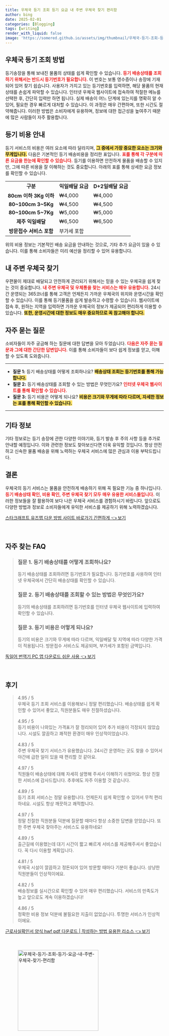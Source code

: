 ```yaml
---
title: 우체국 등기 조회 등기 요금 내 주변 우체국 찾기 편리함
author: bing
date: 2025-02-01
categories: [Blogging]
tags: [writing]
render_with_liquid: false
image: 'https://somered.github.io/assets/img/thumbnail/우체국-등기-조회-등기-요금-내-주변-우체국-찾기-편리함.webp'
---
```



<h2 id='우체국-등기-조회-방법'>우체국 등기 조회 방법</h2>

<p>등기송장을 통해 보내진 물품의 상태를 쉽게 확인할 수 있습니다. <b><span style="color: #ee2323;">등기 배송상태를 조회하기 위해서는 반드시 등기번호가 필요합니다.</span></b> 이 번호는 보통 영수증이나 송장에 기재되어 있어 찾기 쉽습니다. 사용자가 가지고 있는 등기번호를 입력하면, 해당 물품의 현재 상태를 손쉽게 파악할 수 있습니다. 인터넷 우체국 웹사이트에 접속하여 적절한 메뉴를 선택한 후, 간단히 입력만 하면 됩니다. 실제 배송이 어느 단계에 있는지를 명확히 알 수 있어, 필요한 경우 빠르게 대처할 수 있습니다. 이 과정은 매우 간편하며, 또한 시간도 절약해줍니다. 이러한 방법은 소비자에게 유용하며, 정보에 대한 접근성을 높여주기 때문에 많은 사람들이 자주 활용합니다.</p>

<h2 id='등기-비용-안내'>등기 비용 안내</h2>

<p>등기 서비스의 비용은 여러 요소에 따라 달라지며, <b><span style="background-color: #ffe066;">그 중에서 가장 중요한 요소는 크기와 무게입니다.</span></b> 다음은 기본적인 등기 배송비용을 정리한 표입니다. <b><span style="color: #ee2323;"> 표를 통해 각 구분에 따른 요금을 한눈에 확인할 수 있습니다.</span></b> 등기를 이용하면 안전하게 물품을 배송할 수 있지만, 그에 따른 비용을 잘 이해하는 것도 중요합니다. 아래의 표를 통해 상세한 요금 정보를 확인할 수 있습니다.</p>

<table>
    <tr>
        <td style="text-align: center; height: 17px;"><b>구분</b></td>
        <td style="text-align: center; height: 17px;"><b>익일배달 요금</b></td>
        <td style="text-align: center; height: 17px;"><b>D+2일배달 요금</b></td>
    </tr>
    <tr>
        <td style="text-align: center; height: 17px;"><b>80cm 이하 3Kg 이하</b></td>
        <td>₩4,000</td>
        <td>₩4,000</td>
    </tr>
    <tr>
        <td style="text-align: center; height: 17px;"><b>80~100cm 3~5Kg</b></td>
        <td>₩4,500</td>
        <td>₩4,500</td>
    </tr>
    <tr>
        <td style="text-align: center; height: 17px;"><b>80~100cm 5~7Kg</b></td>
        <td>₩5,000</td>
        <td>₩5,000</td>
    </tr>
    <tr>
        <td style="text-align: center; height: 17px;"><b>제주 익일배달</b></td>
        <td>₩6,500</td>
        <td>₩6,500</td>
    </tr>
    <tr>
        <td style="text-align: center; height: 17px;"><b>방문접수 서비스 포함</b></td>
        <td colspan="2">부가세 포함</td>
    </tr>
</table>

<p>위의 비용 정보는 기본적인 배송 요금을 안내하는 것으로, 기타 추가 요금이 있을 수 있습니다. 이를 통해 소비자들은 미리 예산을 정리할 수 있어 유용합니다.</p>

<h2 id='주변-우체국-찾기'>내 주변 우체국 찾기</h2>

<p>우편물이 제대로 배달되고 안전하게 관리되기 위해서는 믿을 수 있는 우체국을 쉽게 찾는 것이 중요합니다. <b><span style="color: #ee2323;">내 주변 우체국 및 우체통을 찾는 서비스는 매우 유용합니다.</span></b> 24시간 운영되는 365코너를 통해 고객은 언제든지 가까운 우체국의 위치와 운영시간을 확인할 수 있습니다. 이를 통해 등기물품을 쉽게 발송하고 수령할 수 있습니다. 웹사이트에 접속 후, 원하는 지역을 입력하면 가까운 우체국의 정보가 제공되어 편리하게 이용할 수 있습니다. <b><span style="background-color: #ffe066;">또한, 운영시간에 대한 정보도 매우 중요하므로 꼭 참고해야 합니다.</span></b></p>

<h2 id='자주-묻는-질문'>자주 묻는 질문</h2>

<p>소비자들이 자주 궁금해 하는 질문에 대한 답변을 모아 두었습니다. <b><span style="color: #ee2323;">다음은 자주 묻는 질문과 그에 대한 간단한 답변입니다.</span></b> 이를 통해 소비자들이 보다 쉽게 정보를 얻고, 이해할 수 있도록 도와줍니다.</p>

<hr />

<ul>
    <li><b>질문 1:</b> 등기 배송상태를 어떻게 조회하나요? <b><span style="background-color: #ffe066;">배송상태 조회는 등기번호를 통해 가능합니다.</span></b></li>
    <li><b>질문 2:</b> 등기 배송상태를 조회할 수 있는 방법은 무엇인가요? <b><span style="color: #ee2323;">인터넷 우체국 웹사이트를 통해 확인할 수 있습니다.</span></b></li>
    <li><b>질문 3:</b> 등기 비용은 어떻게 되나요? <b><span style="background-color: #ffe066;">비용은 크기와 무게에 따라 다르며, 자세한 정보는 표를 통해 확인할 수 있습니다.</span></b></li>
</ul>

<hr />

<h2 id='기타-정보'>기타 정보</h2>

<p>기타 정보로는 등기 송장에 관한 다양한 이야기와, 등기 발송 후 주의 사항 등을 추가로 안내할 예정입니다. 이와 관련한 정보도 찾아보신다면 더욱 유익할 것입니다. 항상 안전하고 신속한 물품 배송을 위해 노력하는 우체국 서비스에 많은 관심과 이용 부탁드립니다.</p>

<h2 id='결론'>결론</h2>

<p>우체국의 등기 서비스는 물품을 안전하게 배송하기 위해 꼭 필요한 기능 중 하나입니다. <b><span style="color: #ee2323;">등기 배송상태 확인, 비용 확인, 주변 우체국 찾기 모두 매우 유용한 서비스들입니다.</span></b> 이러한 정보들을 잘 활용하여 보다 나은 우체국 서비스를 경험하시기 바랍니다. 앞으로도 다양한 방법과 정보로 소비자들에게 유익한 서비스를 제공하기 위해 노력하겠습니다.</p>


<p><a class="click-button" title="스타크래프트 유즈맵 다운 방법 사이트 바로가기 간편하게" href="https://somered.github.io/posts/%EC%8A%A4%ED%83%80%ED%81%AC%EB%9E%98%ED%94%84%ED%8A%B8-%EC%9C%A0%EC%A6%88%EB%A7%B5-%EB%8B%A4%EC%9A%B4-%EB%B0%A9%EB%B2%95-%EC%82%AC%EC%9D%B4%ED%8A%B8-%EB%B0%94%EB%A1%9C%EA%B0%80%EA%B8%B0-%EA%B0%84%ED%8E%B8%ED%95%98%EA%B2%8C/" rel="dofollow">스타크래프트 유즈맵 다운 방법 사이트 바로가기 간편하게 👈 보기</a></p><br>
<h2 id='자주_찾는_FAQ'>자주 찾는 FAQ</h2>
<div itemscope="" itemtype="https://schema.org/FAQPage"> 
<blockquote> 
<div itemscope="" itemprop="mainEntity" itemtype="https://schema.org/Question"> 
<h3 itemprop="name">질문 1. 등기 배송상태를 어떻게 조회하나요?</h3> 
<div itemscope="" itemprop="acceptedAnswer" itemtype="https://schema.org/Answer"> 
<span itemprop="text"> 
<p>등기 배송상태를 조회하려면 등기번호가 필요합니다. 등기번호를 사용하여 인터넷 우체국에서 간단히 배송상태를 확인할 수 있습니다.</p> 
</span> 
</div> 
</div> 

<div itemscope="" itemprop="mainEntity" itemtype="https://schema.org/Question"> 
<h3 itemprop="name">질문 2. 등기 배송상태를 조회할 수 있는 방법은 무엇인가요?</h3> 
<div itemscope="" itemprop="acceptedAnswer" itemtype="https://schema.org/Answer"> 
<span itemprop="text"> 
<p>등기의 배송상태를 조회하려면 등기번호를 인터넷 우체국 웹사이트에 입력하여 확인할 수 있습니다.</p> 
</span> 
</div> 
</div> 

<div itemscope="" itemprop="mainEntity" itemtype="https://schema.org/Question"> 
<h3 itemprop="name">질문 3. 등기 비용은 어떻게 되나요?</h3> 
<div itemscope="" itemprop="acceptedAnswer" itemtype="https://schema.org/Answer"> 
<span itemprop="text"> 
<p>등기의 비용은 크기와 무게에 따라 다르며, 익일배달 및 지역에 따라 다양한 가격이 적용됩니다. 방문접수 서비스도 제공되며, 부가세가 포함된 금액입니다.</p> 
</span> 
</div> 
</div> 

</blockquote> 
</div>
<p><a class="click-button" title="독일어 번역기 PC 앱 다운로드 쉬운 사용" href="https://somered.github.io/posts/%EB%8F%85%EC%9D%BC%EC%96%B4-%EB%B2%88%EC%97%AD%EA%B8%B0-PC-%EC%95%B1-%EB%8B%A4%EC%9A%B4%EB%A1%9C%EB%93%9C-%EC%89%AC%EC%9A%B4-%EC%82%AC%EC%9A%A9/" rel="dofollow">독일어 번역기 PC 앱 다운로드 쉬운 사용 👈 보기</a></p><br>
<h2 id='후기'>후기</h2>
<div itemscope itemtype="https://schema.org/Product">
  <blockquote>
  <div itemprop="review" itemscope itemtype="https://schema.org/Review">
      <div itemprop="reviewRating" itemscope itemtype="https://schema.org/Rating"> <span itemprop="ratingValue">4.95</span> / <span itemprop="bestRating">5</span> </div>
      <span itemprop="reviewBody">우체국 등기 조회 서비스를 이용해보니 정말 편리했습니다. 배송상태를 쉽게 확인할 수 있어서 좋았고, 직원분들도 매우 친절하셨습니다.</span>
  </div>
  <br>
  <div itemprop="review" itemscope itemtype="https://schema.org/Review">
      <div itemprop="reviewRating" itemscope itemtype="https://schema.org/Rating"> <span itemprop="ratingValue">4.95</span> / <span itemprop="bestRating">5</span> </div>
      <span itemprop="reviewBody">등기 비용이 나와있는 가격표가 잘 정리되어 있어 추가 비용이 걱정되지 않았습니다. 시설도 깔끔하고 쾌적한 환경이 매우 인상적이었습니다.</span>
  </div>
  <br>
  <div itemprop="review" itemscope itemtype="https://schema.org/Review">
      <div itemprop="reviewRating" itemscope itemtype="https://schema.org/Rating"> <span itemprop="ratingValue">4.83</span> / <span itemprop="bestRating">5</span> </div>
      <span itemprop="reviewBody">주변 우체국 찾기 서비스가 유용했습니다. 24시간 운영하는 곳도 찾을 수 있어서 야간에 급한 일이 있을 때 편리할 것 같아요.</span>
  </div>
  <br>
  <div itemprop="review" itemscope itemtype="https://schema.org/Review">
      <div itemprop="reviewRating" itemscope itemtype="https://schema.org/Rating"> <span itemprop="ratingValue">4.97</span> / <span itemprop="bestRating">5</span> </div>
      <span itemprop="reviewBody">직원들이 배송상태에 대해 자세히 설명해 주셔서 이해하기 쉬웠어요. 항상 친절한 서비스에 감사드립니다. 추후에도 자주 이용할 것 같습니다.</span>
  </div>
  <br>
  <div itemprop="review" itemscope itemtype="https://schema.org/Review">
      <div itemprop="reviewRating" itemscope itemtype="https://schema.org/Rating"> <span itemprop="ratingValue">4.89</span> / <span itemprop="bestRating">5</span> </div>
      <span itemprop="reviewBody">등기 조회 서비스는 정말 유용합니다. 언제든지 쉽게 확인할 수 있어서 무척 편리하네요. 시설도 항상 깨끗하고 쾌적합니다.</span>
  </div>
  <br>
  <div itemprop="review" itemscope itemtype="https://schema.org/Review">
      <div itemprop="reviewRating" itemscope itemtype="https://schema.org/Rating"> <span itemprop="ratingValue">4.97</span> / <span itemprop="bestRating">5</span> </div>
      <span itemprop="reviewBody">정말 친절한 직원분들 덕분에 질문할 때마다 항상 소중한 답변을 얻었습니다. 또한 주변 우체국 찾아주는 서비스도 유용하네요!</span>
  </div>
  <br>
  <div itemprop="review" itemscope itemtype="https://schema.org/Review">
      <div itemprop="reviewRating" itemscope itemtype="https://schema.org/Rating"> <span itemprop="ratingValue">4.89</span> / <span itemprop="bestRating">5</span> </div>
      <span itemprop="reviewBody">출근길에 이용했는데 대기 시간이 짧고 빠르게 서비스를 제공해주셔서 좋았습니다. 꼭 다시 이용할 계획입니다.</span>
  </div>
  <br>
  <div itemprop="review" itemscope itemtype="https://schema.org/Review">
      <div itemprop="reviewRating" itemscope itemtype="https://schema.org/Rating"> <span itemprop="ratingValue">4.81</span> / <span itemprop="bestRating">5</span> </div>
      <span itemprop="reviewBody">우체국 시설이 깔끔하고 정돈되어 있어 방문할 때마다 기분이 좋습니다. 상냥한 직원분들이 인상적이에요.</span>
  </div>
  <br>
  <div itemprop="review" itemscope itemtype="https://schema.org/Review">
      <div itemprop="reviewRating" itemscope itemtype="https://schema.org/Rating"> <span itemprop="ratingValue">4.82</span> / <span itemprop="bestRating">5</span> </div>
      <span itemprop="reviewBody">배송정보를 실시간으로 확인할 수 있어 매우 편리했습니다. 서비스의 만족도가 높고 앞으로도 계속 이용하겠습니다!</span>
  </div>
  <br>
  <div itemprop="review" itemscope itemtype="https://schema.org/Review">
      <div itemprop="reviewRating" itemscope itemtype="https://schema.org/Rating"> <span itemprop="ratingValue">4.86</span> / <span itemprop="bestRating">5</span> </div>
      <span itemprop="reviewBody">정확한 비용 정보 덕분에 불필요한 지출이 없었습니다. 투명한 서비스가 인상적이에요.</span>
  </div>
  </blockquote>
</div>
<p><a class="click-button" title="근로사실확인서 양식 hwf pdf 다운로드 | 작성하는 방법 유용한 리소스" href="https://somered.github.io/posts/%EA%B7%BC%EB%A1%9C%EC%82%AC%EC%8B%A4%ED%99%95%EC%9D%B8%EC%84%9C-%EC%96%91%EC%8B%9D-hwf-pdf-%EB%8B%A4%EC%9A%B4%EB%A1%9C%EB%93%9C-%EC%9E%91%EC%84%B1%ED%95%98%EB%8A%94-%EB%B0%A9%EB%B2%95-%EC%9C%A0%EC%9A%A9%ED%95%9C-%EB%A6%AC%EC%86%8C%EC%8A%A4/" rel="dofollow">근로사실확인서 양식 hwf pdf 다운로드 | 작성하는 방법 유용한 리소스 👈 보기</a></p><br>
<figure class="image"><img src="https://somered.github.io/assets/img/thumbnail/우체국-등기-조회-등기-요금-내-주변-우체국-찾기-편리함.webp" alt="우체국-등기-조회-등기-요금-내-주변-우체국-찾기-편리함" width="256" height="256"></figure>